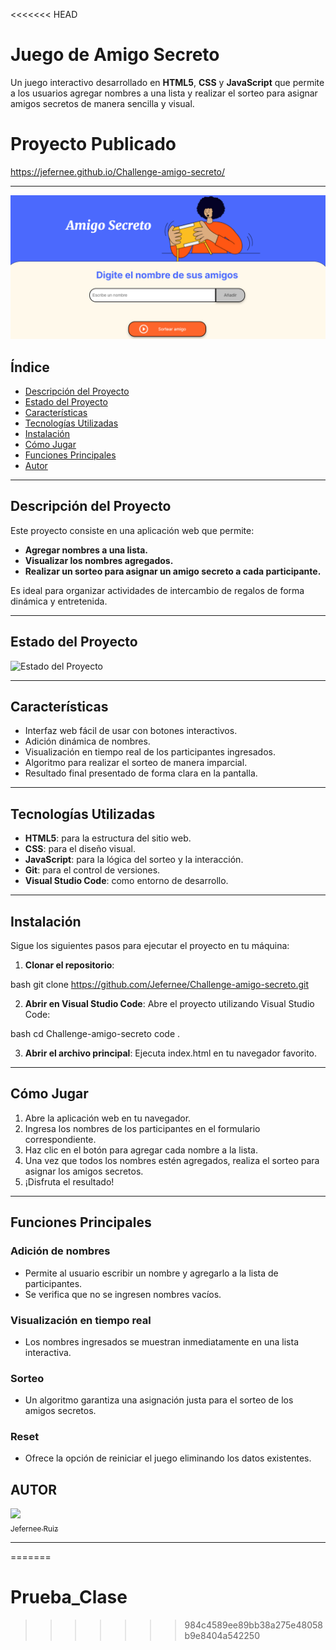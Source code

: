 <<<<<<< HEAD
# Juego de Amigo Secreto

Un juego interactivo desarrollado en **HTML5**, **CSS** y **JavaScript** que permite a los usuarios agregar nombres a una lista y realizar el sorteo para asignar amigos secretos de manera sencilla y visual.

# Proyecto Publicado
https://jefernee.github.io/Challenge-amigo-secreto/

---
![Juegod de amigo secreto](https://github.com/Jefernee/Challenge-amigo-secreto/blob/main/Captura%20de%20pantalla%202025-01-22%20152228.png?raw=true)

## Índice

- [Descripción del Proyecto](#descripción-del-proyecto)
- [Estado del Proyecto](#estado-del-proyecto)
- [Características](#características)
- [Tecnologías Utilizadas](#tecnologías-utilizadas)
- [Instalación](#instalación)
- [Cómo Jugar](#cómo-jugar)
- [Funciones Principales](#funciones-principales)
- [Autor](#autor)

---

## Descripción del Proyecto

Este proyecto consiste en una aplicación web que permite:

- **Agregar nombres a una lista.**
- **Visualizar los nombres agregados.**
- **Realizar un sorteo para asignar un amigo secreto a cada participante.**

Es ideal para organizar actividades de intercambio de regalos de forma dinámica y entretenida.

---

## Estado del Proyecto

![Estado del Proyecto](https://img.shields.io/badge/Estado-Terminado-brightgreen)

---

## Características

- Interfaz web fácil de usar con botones interactivos.
- Adición dinámica de nombres.
- Visualización en tiempo real de los participantes ingresados.
- Algoritmo para realizar el sorteo de manera imparcial.
- Resultado final presentado de forma clara en la pantalla.

---

## Tecnologías Utilizadas

- **HTML5**: para la estructura del sitio web.
- **CSS**: para el diseño visual.
- **JavaScript**: para la lógica del sorteo y la interacción.
- **Git**: para el control de versiones.
- **Visual Studio Code**: como entorno de desarrollo.

---

## Instalación

Sigue los siguientes pasos para ejecutar el proyecto en tu máquina:

1. **Clonar el repositorio**:
   
bash
   git clone https://github.com/Jefernee/Challenge-amigo-secreto.git

2. **Abrir en Visual Studio Code**:
   Abre el proyecto utilizando Visual Studio Code:
   
bash
   cd Challenge-amigo-secreto
   code .

3. **Abrir el archivo principal**:
   Ejecuta index.html en tu navegador favorito.

---

## Cómo Jugar

1. Abre la aplicación web en tu navegador.
2. Ingresa los nombres de los participantes en el formulario correspondiente.
3. Haz clic en el botón para agregar cada nombre a la lista.
4. Una vez que todos los nombres estén agregados, realiza el sorteo para asignar los amigos secretos.
5. ¡Disfruta el resultado!

---

## Funciones Principales

### Adición de nombres
- Permite al usuario escribir un nombre y agregarlo a la lista de participantes.
- Se verifica que no se ingresen nombres vacíos.

### Visualización en tiempo real
- Los nombres ingresados se muestran inmediatamente en una lista interactiva.

### Sorteo
- Un algoritmo garantiza una asignación justa para el sorteo de los amigos secretos.

### Reset
- Ofrece la opción de reiniciar el juego eliminando los datos existentes.

## AUTOR
 [<img src="https://avatars.githubusercontent.com/u/135678125?v=4" width=115><br><sub>Jefernee Ruiz</sub>](https://github.com/Jefernee)  



---
=======
# Prueba_Clase
>>>>>>> 984c4589ee89bb38a275e48058b9e8404a542250
